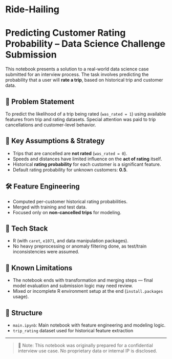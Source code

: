 # Ride-Hailing
# Predicting Customer Rating Probability – Data Science Challenge Submission

This notebook presents a solution to a real-world data science case submitted for an interview process. The task involves predicting the probability that a user will **rate a trip**, based on historical trip and customer data.

## 📌 Problem Statement

To predict the likelihood of a trip being rated (`was_rated = 1`) using available features from trip and rating datasets. Special attention was paid to trip cancellations and customer-level behavior.

## 🧠 Key Assumptions & Strategy

- Trips that are cancelled are **not rated** (`was_rated = 0`).
- Speeds and distances have limited influence on the **act of rating** itself.
- Historical **rating probability** for each customer is a significant feature.
- Default rating probability for unknown customers: **0.5**.

## 🛠️ Feature Engineering

- Computed per-customer historical rating probabilities.
- Merged with training and test data.
- Focused only on **non-cancelled trips** for modeling.

## 🔧 Tech Stack

- R (with `caret`, `e1071`, and data manipulation packages).
- No heavy preprocessing or anomaly filtering done, as test/train inconsistencies were assumed.

## 🚧 Known Limitations

- The notebook ends with transformation and merging steps — final model evaluation and submission logic may need review.
- Mixed or incomplete R environment setup at the end (`install.packages` usage).

## 📂 Structure

- `main.ipynb`: Main notebook with feature engineering and modeling logic.
- `trip_rating` dataset used for historical feature extraction <not included in git>

---

> 📌 Note: This notebook was originally prepared for a confidential interview use case. No proprietary data or internal IP is disclosed.
